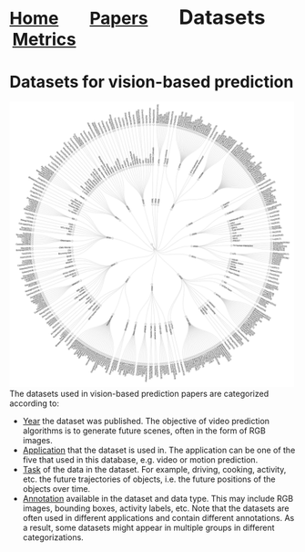 <a name=top></a>
---
<a href=../README.md#top><l style="font-size:30px">Home</l></a>&nbsp; &nbsp; &nbsp; &nbsp; &nbsp; &nbsp;<a href=../papers/papers.md#top><l style="font-size:30px">Papers</l></a>&nbsp; &nbsp; &nbsp; &nbsp; &nbsp; &nbsp;<l style="font-size:35px">Datasets</l>&nbsp; &nbsp; &nbsp; &nbsp; &nbsp; &nbsp;<a href=../metrics.md#top><l style="font-size:30px">Metrics</l></a>&nbsp; &nbsp; &nbsp; &nbsp; &nbsp; &nbsp;
---
# Datasets for vision-based prediction
 <img src="../images/dataset_paper.png" alt="datasets_papers" width="500"/>The datasets used in vision-based prediction papers are categorized according to:
* <a href=year_datasets.md#top>Year</a> the dataset was published.  The objective of video prediction algorithms is to generate future scenes, often in the form of RGB images.
* <a href=application_datasets.md#top>Application</a> that the dataset is used in. The application can be one of the five that used in this database, e.g. video or motion prediction.
* <a href=task_datasets.md#top>Task</a> of the data in the dataset. For example, driving, cooking, activity, etc. the future trajectories of objects, i.e. the future positions of the objects over time.
* <a href=annotation_datasets.md#top>Annotation</a> available in the dataset and data type. This may include RGB images, bounding boxes, activity labels, etc.
Note that the datasets are often used in different applications and contain different annotations. As a result, some datasets might appear in multiple groups in different categorizations.